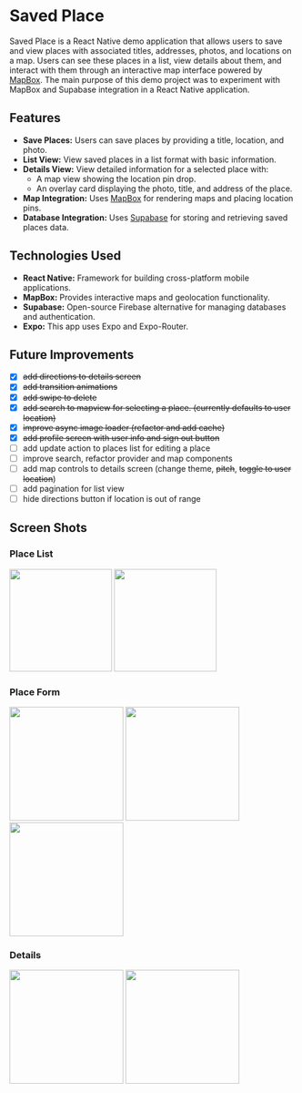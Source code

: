 # Saved Place

Saved Place is a React Native demo application that allows users to save and view places with associated titles, addresses, photos, and locations on a map. 
Users can see these places in a list, view details about them, and interact with them through an interactive map interface powered by [MapBox](https://www.mapbox.com/).
The main purpose of this demo project was to experiment with MapBox and Supabase integration in a React Native application. 

## Features

- **Save Places:** Users can save places by providing a title, location, and photo.
- **List View:** View saved places in a list format with basic information.
- **Details View:** View detailed information for a selected place with:
  - A map view showing the location pin drop.
  - An overlay card displaying the photo, title, and address of the place.
- **Map Integration:** Uses [MapBox](https://www.mapbox.com/) for rendering maps and placing location pins.
- **Database Integration:** Uses [Supabase](https://supabase.io/) for storing and retrieving saved places data.

## Technologies Used

- **React Native:** Framework for building cross-platform mobile applications.
- **MapBox:** Provides interactive maps and geolocation functionality.
- **Supabase:** Open-source Firebase alternative for managing databases and authentication.
- **Expo:** This app uses Expo and Expo-Router.

## Future Improvements
- [x] ~~add directions to details screen~~
- [x] ~~add transition animations~~
- [x] ~~add swipe to delete~~
- [x] ~~add search to mapview for selecting a place. (currently defaults to user location)~~
- [x] ~~improve async image loader (refactor and add cache)~~
- [x] ~~add profile screen with user info and sign out button~~
- [ ] add update action to places list for editing a place
- [ ] improve search, refactor provider and map components
- [ ] add map controls to details screen (change theme, ~~pitch~~, ~~toggle to user location~~)
- [ ] add pagination for list view
- [ ] hide directions button if location is out of range

## Screen Shots

### Place List
<img width="180" src="https://github.com/user-attachments/assets/b844d45f-ad07-41e1-b4b6-0728db2458c0">
<img width="180" src="https://github.com/user-attachments/assets/685f9eae-3525-4958-8ead-f56a9fb9785e">

### Place Form
<img width="200" src="https://github.com/user-attachments/assets/1c671c23-872d-41ff-990f-c290dda93aa9">
<img width="200" src="https://github.com/user-attachments/assets/19c7718a-e43f-43e8-9fd5-d36bfaa41434">
<img width="200" src="https://github.com/user-attachments/assets/c2b513dd-b912-41c0-9f5a-16acbb3a9064">

### Details
<img width="200" src="https://github.com/user-attachments/assets/158edd6b-debf-40a6-9fa4-be005e265b60">
<img width="200" src="https://github.com/user-attachments/assets/3f8e4e92-4eed-4e2f-8c25-66b6214eec5a">

